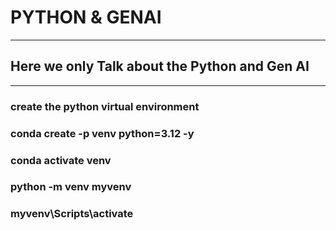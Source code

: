 # PYTHON & GENAI
---
## Here we only Talk about the Python and Gen AI

---

### create the python virtual environment

### conda create -p venv python=3.12 -y
### conda activate venv

### python -m venv myvenv
### myvenv\Scripts\activate

